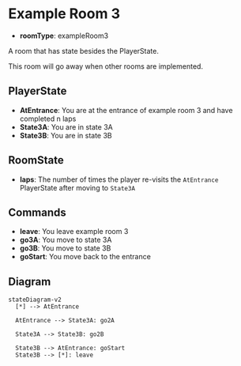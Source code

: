 # Example Room 3

- **roomType**: exampleRoom3

A room that has state besides the PlayerState.

This room will go away when other rooms are implemented.

## PlayerState

- **AtEntrance**: You are at the entrance of example room 3 and have completed n laps
- **State3A**: You are in state 3A
- **State3B**: You are in state 3B

## RoomState

- **laps**: The number of times the player re-visits the `AtEntrance` PlayerState after moving to `State3A`

## Commands

- **leave**: You leave example room 3
- **go3A**: You move to state 3A
- **go3B**: You move to state 3B
- **goStart**: You move back to the entrance

## Diagram

```mermaid
stateDiagram-v2
  [*] --> AtEntrance

  AtEntrance --> State3A: go2A

  State3A --> State3B: go2B

  State3B --> AtEntrance: goStart
  State3B --> [*]: leave
```
